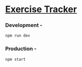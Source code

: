 # [Exercise Tracker](https://www.freecodecamp.org/learn/apis-and-microservices/apis-and-microservices-projects/exercise-tracker)

### Development -
```sh
npm run dev
```

### Production - 
```sh
npm start
```